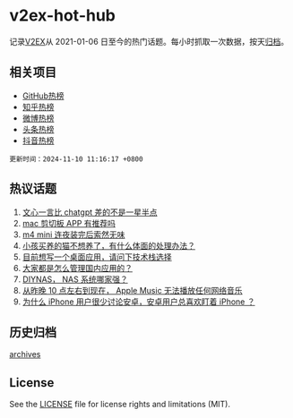 # v2ex-hot-hub

 记录[V2EX](https://www.v2ex.com/)从 2021-01-06 日至今的热门话题。每小时抓取一次数据，按天[归档](archives)。
 
 ## 相关项目

- [GitHub热榜](https://github.com/lonnyzhang423/github-hot-hub)
- [知乎热榜](https://github.com/lonnyzhang423/zhihu-hot-hub)
- [微博热榜](https://github.com/lonnyzhang423/weibo-hot-hub)
- [头条热榜](https://github.com/lonnyzhang423/toutiao-hot-hub)
- [抖音热榜](https://github.com/lonnyzhang423/douyin-hot-hub)


 `更新时间：2024-11-10 11:16:17 +0800`

## 热议话题

1. [文心一言比 chatgpt 差的不是一星半点](https://www.v2ex.com/t/1087977)
1. [mac 剪切板 APP 有推荐吗](https://www.v2ex.com/t/1087989)
1. [m4 mini 连夜装完后索然无味](https://www.v2ex.com/t/1087965)
1. [小孩买养的猫不想养了，有什么体面的处理办法？](https://www.v2ex.com/t/1088038)
1. [目前想写一个桌面应用，请问下技术栈选择](https://www.v2ex.com/t/1088076)
1. [大家都是怎么管理国内应用的？](https://www.v2ex.com/t/1088052)
1. [DIYNAS， NAS 系统哪家强？](https://www.v2ex.com/t/1087971)
1. [从昨晚 10 点左右到现在， Apple Music 无法播放任何网络音乐](https://www.v2ex.com/t/1088125)
1. [为什么 iPhone 用户很少讨论安卓，安卓用户总喜欢盯着 iPhone ？](https://www.v2ex.com/t/1087969)

## 历史归档

[archives](archives)

## License

See the [LICENSE](LICENSE) file for license rights and limitations (MIT).
